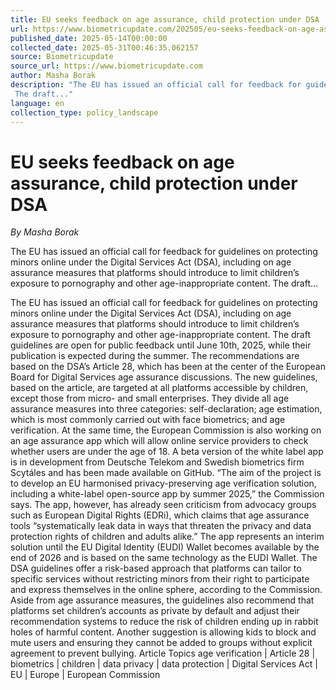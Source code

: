 ```yaml
---
title: EU seeks feedback on age assurance, child protection under DSA
url: https://www.biometricupdate.com/202505/eu-seeks-feedback-on-age-assurance-child-protection-under-dsa
published_date: 2025-05-14T00:00:00
collected_date: 2025-05-31T00:46:35.062157
source: Biometricupdate
source_url: https://www.biometricupdate.com
author: Masha Borak
description: "The EU has issued an official call for feedback for guidelines on protecting minors online under the Digital Services Act (DSA), including on age assurance measures that platforms should introduce to limit children’s exposure to pornography and other age-inappropriate content. 
 The draft..."
language: en
collection_type: policy_landscape
---
```


# EU seeks feedback on age assurance, child protection under DSA

*By Masha Borak*

The EU has issued an official call for feedback for guidelines on protecting minors online under the Digital Services Act (DSA), including on age assurance measures that platforms should introduce to limit children’s exposure to pornography and other age-inappropriate content. 
 The draft...

The EU has issued an official call for feedback for guidelines on protecting minors online under the Digital Services Act (DSA), including on age assurance measures that platforms should introduce to limit children’s exposure to pornography and other age-inappropriate content. 
 The draft guidelines are open for public feedback until June 10th, 2025, while their publication is expected during the summer. 
 The recommendations are based on the DSA’s Article 28, which has been at the center of the European Board for Digital Services age assurance discussions. The new guidelines, based on the article, are targeted at all platforms accessible by children, except those from micro- and small enterprises. They divide all age assurance measures into three categories: self-declaration; age estimation, which is most commonly carried out with face biometrics; and age verification. 
 At the same time, the European Commission is also working on an age assurance app which will allow online service providers to check whether users are under the age of 18. A beta version of the white label app is in development from Deutsche Telekom and Swedish biometrics firm Scytáles and has been made available on GitHub. 
 “The aim of the project is to develop an EU harmonised privacy-preserving age verification solution, including a white-label open-source app by summer 2025,” the Commission says. 
 The app, however, has already seen criticism from advocacy groups such as European Digital Rights (EDRi), which claims that age assurance tools “systematically leak data in ways that threaten the privacy and data protection rights of children and adults alike.” 
 The app represents an interim solution until the EU Digital Identity (EUDI) Wallet becomes available by the end of 2026 and is based on the same technology as the EUDI Wallet. 
 The DSA guidelines offer a risk-based approach that platforms can tailor to specific services without restricting minors from their right to participate and express themselves in the online sphere, according to the Commission. 
 Aside from age assurance measures, the guidelines also recommend that platforms set children’s accounts as private by default and adjust their recommendation systems to reduce the risk of children ending up in rabbit holes of harmful content. Another suggestion is allowing kids to block and mute users and ensuring they cannot be added to groups without explicit agreement to prevent bullying. 
 Article Topics 
 age verification | Article 28 | biometrics | children | data privacy | data protection | Digital Services Act | EU | Europe | European Commission